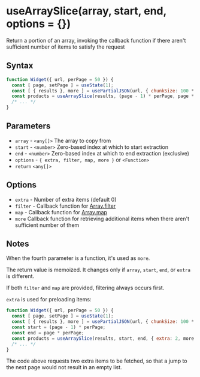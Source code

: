 # useArraySlice(array, start, end, options = {})

Return a portion of an array, invoking the callback function if there aren't sufficient number of 
items to satisfy the request

## Syntax

```js
function Widget({ url, perPage = 50 }) {
  const [ page, setPage ] = useState(1);
  const [ { results }, more ] = usePartialJSON(url, { chunkSize: 100 * 1024, partial: 'results' });
  const products = useArraySlice(results, (page - 1) * perPage, page * perPage, more);
  /* ... */
}
```

## Parameters

* `array` - `<any[]>` The array to copy from
* `start` - `<number>` Zero-based index at which to start extraction
* `end` - `<number>` Zero-based index at which to end extraction (exclusive)
* `options` - `{ extra, filter, map, more }` or `<Function>` 
* `return` `<any[]>`

## Options

* `extra`  - Number of extra items (default 0)
* `filter` - Callback function for [Array.filter](https://developer.mozilla.org/en-US/docs/Web/JavaScript/Reference/Global_Objects/Array/filter)
* `map` - Callback function for [Array.map](https://developer.mozilla.org/en-US/docs/Web/JavaScript/Reference/Global_Objects/Array/map)
*  `more` Callback function for retrieving additional items when there aren't 
sufficient number of them 

## Notes

When the fourth parameter is a function, it's used as `more`.

The return value is memoized. It changes only if `array`, `start`, `end`, or `extra` is different.

If both `filter` and `map` are provided, filtering always occurs first.

`extra` is used for preloading items:

```js
function Widget({ url, perPage = 50 }) {
  const [ page, setPage ] = useState(1);
  const [ { results }, more ] = usePartialJSON(url, { chunkSize: 100 * 1024, partial: 'results' });
  const start = (page - 1) * perPage;
  const end = page * perPage;
  const products = useArraySlice(results, start, end, { extra: 2, more });
  /* ... */
}
```

The code above requests two extra items to be fetched, so that a jump to the next page would 
not result in an empty list.